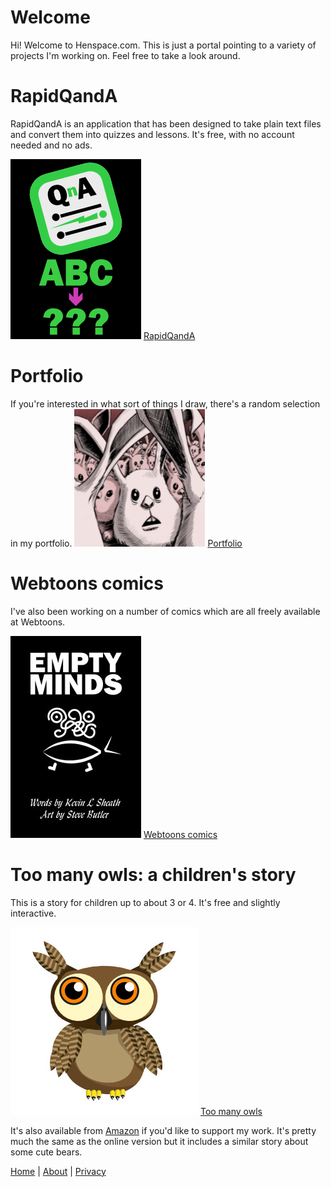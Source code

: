 # Welcome

Hi! Welcome to Henspace.com. This is just a portal pointing to a variety of
projects I'm working on. Feel free to take a look around.

# RapidQandA

RapidQandA is an application that has been designed to take plain text files and convert them into quizzes and lessons. It's free, with no account needed and no ads.

[![Cover for comic called Empty Minds](images/rapidqanda-portrait.jpg)](http://rapidqanda.com)
[RapidQandA](http://rapidqanda.com)

# Portfolio

If you're interested in what sort of things I draw, there's a random selection in my portfolio.
[![Picture of lots of rabbits](images/portfolio.jpg)](https://sites.google.com/view/stevejbutler/home)
[Portfolio](https://sites.google.com/view/stevejbutler/home)

# Webtoons comics

I've also been working on a number of comics which are all freely available at Webtoons.

[![Cover for comic called Empty Minds](images/EmptyMindsCoverx209.jpg)](https://www.webtoons.com/en/creator/u93vy)
[Webtoons comics](https://www.webtoons.com/en/creator/u93vy)

# Too many owls: a children's story

This is a story for children up to about 3 or 4. It's free and slightly interactive.

[![Close-up image of an owl's eyes](images/owl_209.jpg)](https://henspace.com/games/toomanyowls/index.html)
[Too many owls](https://henspace.com/games/toomanyowls/index.html)

It's also available from [Amazon](https://www.amazon.co.uk/Are-there-many-owls-bears/dp/B08L8SNLX8) if you'd like to support my work. It's pretty much the same as the online version but it includes a similar story about some cute bears.

[Home](index.md) | [About](about.md) | [Privacy](privacy.md)
